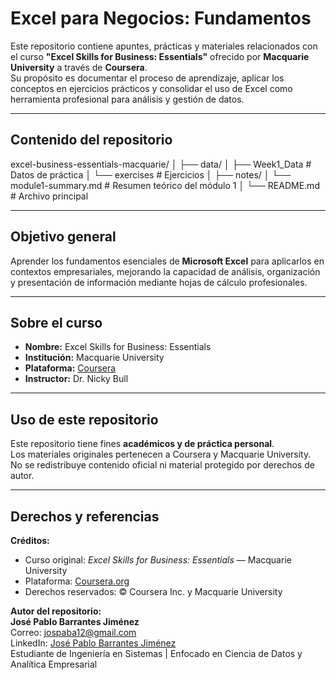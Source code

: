 # Excel para Negocios: Fundamentos

Este repositorio contiene apuntes, prácticas y materiales relacionados con el curso **"Excel Skills for Business: Essentials"** ofrecido por **Macquarie University** a través de **Coursera**.  
Su propósito es documentar el proceso de aprendizaje, aplicar los conceptos en ejercicios prácticos y consolidar el uso de Excel como herramienta profesional para análisis y gestión de datos.

---

## Contenido del repositorio

excel-business-essentials-macquarie/
│
├── data/
│ ├── Week1_Data # Datos de práctica
│ └── exercises # Ejercicios
│
├── notes/
│ └── module1-summary.md # Resumen teórico del módulo 1
│
└── README.md # Archivo principal

---

## Objetivo general

Aprender los fundamentos esenciales de **Microsoft Excel** para aplicarlos en contextos empresariales, mejorando la capacidad de análisis, organización y presentación de información mediante hojas de cálculo profesionales.

---

## Sobre el curso

- **Nombre:** Excel Skills for Business: Essentials  
- **Institución:** Macquarie University  
- **Plataforma:** [Coursera](https://www.coursera.org/learn/excel-essentials)  
- **Instructor:** Dr. Nicky Bull  

---

## Uso de este repositorio

Este repositorio tiene fines **académicos y de práctica personal**.  
Los materiales originales pertenecen a Coursera y Macquarie University.  
No se redistribuye contenido oficial ni material protegido por derechos de autor.

---

## Derechos y referencias

**Créditos:**  
- Curso original: *Excel Skills for Business: Essentials* — Macquarie University  
- Plataforma: [Coursera.org](https://www.coursera.org)  
- Derechos reservados: © Coursera Inc. y Macquarie University  

**Autor del repositorio:**  
**José Pablo Barrantes Jiménez**  
Correo: [jospaba12@gmail.com](mailto:jospaba12@gmail.com)  
LinkedIn: [José Pablo Barrantes Jiménez](https://www.linkedin.com/in/josep55)  
Estudiante de Ingeniería en Sistemas | Enfocado en Ciencia de Datos y Analítica Empresarial